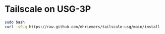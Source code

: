# Tailscale on USG-3P

```sh
sudo bash 
curl -sSLq https://raw.github.com/mhriemers/tailscale-usg/main/install.sh | sh
```
